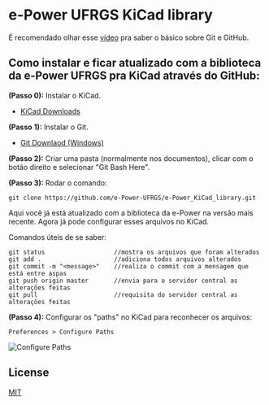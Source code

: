 # e-Power UFRGS KiCad library

É recomendado olhar esse [vídeo](https://www.youtube.com/watch?v=SWYqp7iY_Tc) pra saber o básico sobre Git e GitHub.

## Como instalar e ficar atualizado com a biblioteca da e-Power UFRGS pra KiCad através do GitHub:

**(Passo 0):** Instalar o KiCad.

- [KiCad Downloads](https://kicad-pcb.org/download/)

**(Passo 1):** Instalar o Git.

- [Git Downlaod (Windows)](http://git-scm.com/download/win)

**(Passo 2):** Criar uma pasta (normalmente nos documentos), clicar com o botão direito e selecionar "Git Bash Here".

**(Passo 3):** Rodar o comando:
```
git clone https://github.com/e-Power-UFRGS/e-Power_KiCad_library.git
```

Aqui você já está atualizado com a biblioteca da e-Power na versão mais recente. Agora já pode configurar esses arquivos no KiCad.

Comandos úteis de se saber:
```
git status                   //mostra os arquivos que foram alterados
git add .                    //adiciona todos arquivos alterados
git commit -m "<message>"    //realiza o commit com a mensagem que está entre aspas
git push origin master       //envia para o servidor central as alterações feitas
git pull                     //requisita do servidor central as alterações feitas
```

**(Passo 4):** Configurar os "paths" no KiCad para reconhecer os arquivos:
```
Preferences > Configure Paths
```
![Configure Paths](https://user-images.githubusercontent.com/15946943/87470354-03d16200-c5f3-11ea-86e4-19bf7193a1f0.png)

## License
[MIT](https://choosealicense.com/licenses/mit/)
